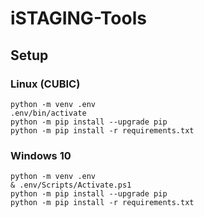 # iSTAGING-Tools

## Setup

### Linux (CUBIC)
```shell
python -m venv .env
.env/bin/activate
python -m pip install --upgrade pip
python -m pip install -r requirements.txt 
```

### Windows 10
```shell
python -m venv .env
& .env/Scripts/Activate.ps1
python -m pip install --upgrade pip
python -m pip install -r requirements.txt 
```


